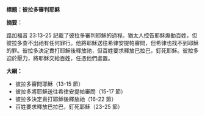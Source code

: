 **標題：彼拉多審判耶穌**

**摘要：**

路加福音 23:13-25 記載了彼拉多審判耶穌的過程。猶太人控告耶穌煽動百姓，但彼拉多查不出祂有任何罪行。他將耶穌送往希律安提帕審問，但希律也找不到耶穌的罪。彼拉多決定責打耶穌後釋放祂，但百姓要求釋放巴拉巴，釘死耶穌。彼拉多迫於壓力，將耶穌交給百姓，任憑他們處置。

**大綱：**

* 彼拉多審問耶穌（13-15 節）
* 彼拉多將耶穌送往希律安提帕審問（15-17 節）
* 彼拉多決定責打耶穌後釋放祂（16-22 節）
* 百姓要求釋放巴拉巴，釘死耶穌（23-25 節）